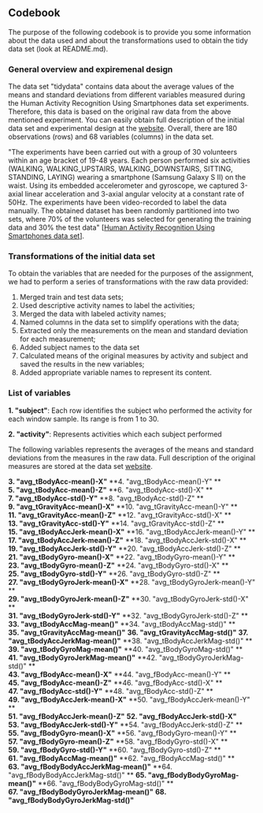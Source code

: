 Codebook
--------------------------------------------

The purpose of the following codebook is to provide you some information about the data used and about the transformations used to obtain the tidy data set (look at README.md). 

### General overview and expiremenal design

The data set "tidydata" contains data about the average values of the means and standard deviations from different variables measured during the Human Activity Recognition Using Smartphones data set experiments. Therefore, this data is based on the original raw data from the above mentioned experiment. You can easily obtain full description of the initial data set and experimental design at the [website](http://archive.ics.uci.edu/ml/datasets/Human+Activity+Recognition+Using+Smartphones). Overall, there are 180 observations (rows) and 68 variables (columns) in the data set.

"The experiments have been carried out with a group of 30 volunteers within an age bracket of 19-48 years. Each person performed six activities (WALKING, WALKING_UPSTAIRS, WALKING_DOWNSTAIRS, SITTING, STANDING, LAYING) wearing a smartphone (Samsung Galaxy S II) on the waist. Using its embedded accelerometer and gyroscope, we captured 3-axial linear acceleration and 3-axial angular velocity at a constant rate of 50Hz. The experiments have been video-recorded to label the data manually. The obtained dataset has been randomly partitioned into two sets, where 70% of the volunteers was selected for generating the training data and 30% the test data" [[Human Activity Recognition Using Smartphones data set](http://archive.ics.uci.edu/ml/datasets/Human+Activity+Recognition+Using+Smartphones)].

### Transformations of the initial data set

To obtain the variables that are needed for the purposes of the assignment, we had to perform a series of transformations with the raw data provided:

1. Merged train and test data sets;
2. Used descriptive activity names to label the activities;
3. Merged the data with labeled activity names;
4. Named columns in the data set to simplify operations with the data;
4. Extracted only the measurements on the mean and standard deviation for each measurement;
5. Added subject names to the data set
6. Calculated means of the original measures by activity and subject and saved the results in the new variables;
7. Added appropriate variable names to represent its content.


### List of variables
**1. "subject"**: Each row identifies the subject who performed the activity for each window sample. Its range is from 1 to 30.

**2. "activity"**: Represents activities which each subject performed

The following variables represents the averages of the means and standard deviations from the measures in the raw data. Full description of the original measures are stored at the data set [website](http://archive.ics.uci.edu/ml/datasets/Human+Activity+Recognition+Using+Smartphones).

**3. "avg_tBodyAcc-mean()-X"**
**4. "avg_tBodyAcc-mean()-Y" **         
**5. "avg_tBodyAcc-mean()-Z"**
**6. "avg_tBodyAcc-std()-X"  **         
**7. "avg_tBodyAcc-std()-Y"**
**8. "avg_tBodyAcc-std()-Z"  **         
**9. "avg_tGravityAcc-mean()-X"**
**10. "avg_tGravityAcc-mean()-Y"  **     
**11. "avg_tGravityAcc-mean()-Z"**
**12. "avg_tGravityAcc-std()-X" **       
**13. "avg_tGravityAcc-std()-Y"**
**14. "avg_tGravityAcc-std()-Z"   **     
**15. "avg_tBodyAccJerk-mean()-X"**
**16. "avg_tBodyAccJerk-mean()-Y"  **    
**17. "avg_tBodyAccJerk-mean()-Z"**
**18. "avg_tBodyAccJerk-std()-X"  **     
**19. "avg_tBodyAccJerk-std()-Y"**
**20. "avg_tBodyAccJerk-std()-Z" **      
**21. "avg_tBodyGyro-mean()-X"**
**22. "avg_tBodyGyro-mean()-Y"  **       
**23. "avg_tBodyGyro-mean()-Z"**
**24. "avg_tBodyGyro-std()-X"  **        
**25. "avg_tBodyGyro-std()-Y"**
**26. "avg_tBodyGyro-std()-Z"  **        
**27. "avg_tBodyGyroJerk-mean()-X"**
**28. "avg_tBodyGyroJerk-mean()-Y" **    
**29. "avg_tBodyGyroJerk-mean()-Z"**
**30. "avg_tBodyGyroJerk-std()-X"  **    
**31. "avg_tBodyGyroJerk-std()-Y"**
**32. "avg_tBodyGyroJerk-std()-Z"  **    
**33. "avg_tBodyAccMag-mean()"**
**34. "avg_tBodyAccMag-std()"  **        
**35. "avg_tGravityAccMag-mean()"**
**36. "avg_tGravityAccMag-std()"**
**37. "avg_tBodyAccJerkMag-mean()"**
**38. "avg_tBodyAccJerkMag-std()"  **    
**39. "avg_tBodyGyroMag-mean()"**
**40. "avg_tBodyGyroMag-std()"    **     
**41. "avg_tBodyGyroJerkMag-mean()"**
**42. "avg_tBodyGyroJerkMag-std()"  **   
**43. "avg_fBodyAcc-mean()-X"**
**44. "avg_fBodyAcc-mean()-Y"   **       
**45. "avg_fBodyAcc-mean()-Z"**
**46. "avg_fBodyAcc-std()-X" **          
**47. "avg_fBodyAcc-std()-Y"**
**48. "avg_fBodyAcc-std()-Z"  **         
**49. "avg_fBodyAccJerk-mean()-X"**
**50. "avg_fBodyAccJerk-mean()-Y"    **  
**51. "avg_fBodyAccJerk-mean()-Z"**
**52. "avg_fBodyAccJerk-std()-X"**       
**53. "avg_fBodyAccJerk-std()-Y"**
**54. "avg_fBodyAccJerk-std()-Z"  **     
**55. "avg_fBodyGyro-mean()-X"**
**56. "avg_fBodyGyro-mean()-Y"  **       
**57. "avg_fBodyGyro-mean()-Z"**
**58. "avg_fBodyGyro-std()-X"   **       
**59. "avg_fBodyGyro-std()-Y"**
**60. "avg_fBodyGyro-std()-Z"  **        
**61. "avg_fBodyAccMag-mean()"**
**62. "avg_fBodyAccMag-std()"   **       
**63. "avg_fBodyBodyAccJerkMag-mean()"**
**64. "avg_fBodyBodyAccJerkMag-std()"  **
**65. "avg_fBodyBodyGyroMag-mean()"**
**66. "avg_fBodyBodyGyroMag-std()"   **  
**67. "avg_fBodyBodyGyroJerkMag-mean()"**
**68. "avg_fBodyBodyGyroJerkMag-std()"**
